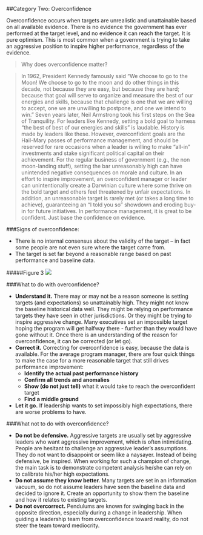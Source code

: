 ##Category Two: Overconfidence

Overconfidence occurs when targets are unrealistic and unattainable based on all available evidence. There is no evidence the government has ever performed at the target level, and no evidence it can reach the target. It is pure optimism. This is most common when a government is trying to take an aggressive position to inspire higher performance, regardless of the evidence. 

  > Why does overconfidence matter?

  > In 1962, President Kennedy famously said “We choose to go to the Moon! We choose to go to the moon and do other things in this decade, not because they are easy, but because they are hard; because that goal will serve to organize and measure the best of our energies and skills, because that challenge is one that we are willing to accept, one we are unwilling to postpone, and one we intend to win.” Seven years later, Neil Armstrong took his first steps on the Sea of Tranquility. 
  > For leaders like Kennedy, setting a bold goal to harness “the best of best of our energies and skills” is laudable. History is made by leaders like these. However, overconfident goals are the Hail-Mary passes of performance management, and should be reserved for rare occasions when a leader is willing to make “all-in” investments and stake significant political capital on their achievement. For the regular business of government (e.g., the non moon-landing stuff), setting the bar unreasonably high can have unintended negative consequences on morale and culture. In an effort to inspire improvement, an overconfident manager or leader can unintentionally create a Darwinian culture where some thrive on the bold target and others feel threatened by unfair expectations. In addition, an unreasonable target is rarely met (or takes a long time to achieve), guaranteeing an “I told you so” showdown and eroding buy-in for future initiatives. In performance management, it is great to be confident. Just base the confidence on evidence.

###Signs of overconfidence:
* There is no internal consensus about the validity of the target – in fact some people are not even sure where the target came from.
* The target is set far beyond a reasonable range based on past performance and baseline data.

#####Figure 3
<img src="https://raw.githubusercontent.com/centerforgov/setting-performance-targets-getting-started-guide/master/Figures/Target%20Setting%20Graphic%20-%20Figure%203.png">

###What to do with overconfidence?
* **Understand it.** There may or may not be a reason someone is setting targets (and expectations) so unattainably high. They might not know the baseline historical data well. They might be relying on performance targets they have seen in other jurisdictions. Or they might be trying to inspire aggressive change. Many executives set an impossible target hoping the program will get halfway there - further than they would have gone without it. Once there is an  understanding of the reason for overconfidence, it can be corrected (or let go). 
* **Correct it.** Correcting for overconfidence is easy, because the data is available. For the average program manager, there are four quick things to make the case for a more reasonable target that still drives performance improvement:
  * **Identify the actual past performance history**
  * **Confirm all trends and anomalies**
  * **Show (do not just tell)** what it would take to reach the overconfident target
  * **Find a middle ground**
* **Let it go.** If leadership wants to set impossibly high expectations, there are worse problems to have. 

###What not to do with overconfidence?
* **Do not be defensive.** Aggressive targets are usually set by aggressive leaders who want aggressive improvement, which is often intimidating. People are hesitant to challenge an aggressive leader’s assumptions. They do not want to disappoint or seem like a naysayer. Instead of being defensive, be inspired. When working for such a champion of change, the main task is to demonstrate competent analysis he/she can rely on to calibrate his/her high expectations. 
* **Do not assume they know better.** Many targets are set in an information vacuum, so do not assume leaders have seen the baseline data and decided to ignore it. Create an opportunity to show them the baseline and how it relates to existing targets.
* **Do not overcorrect.** Pendulums are known for swinging back in the opposite direction, especially during a change in leadership. When guiding a leadership team from overconfidence toward reality, do not steer the team toward mediocrity. 

